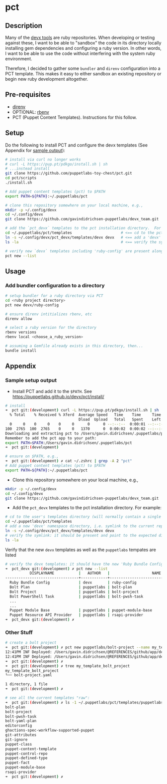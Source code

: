 # pct

## Description

Many of the [devx tools](https://puppetlabs.github.io/content-and-tooling-team/tools/) are ruby repositories.  When developing or testing against these, I want to be able to "sandbox" the code in its directory locally installing gem dependencies and configuring a ruby version.  In other words, I want to be able to use the code without interfering with the system ruby environment.

Therefore, I decided to gather some  ``bundler`` and ``direnv`` configuration into a PCT template.  This makes it easy to either sandbox an existing repository or begin new ruby development altogether.

## Pre-requisites

* [direnv](https://direnv.net)
* OPTIONAL: [rbenv](https://github.com/rbenv/rbenv)
* PCT (Puppet Content Templates).  Instructions for this follow.

## Setup

Do the following to install PCT and configure the devx templates (See Appendix for [sample output](#sample-setup-output)):

```bash
# install via curl no longer works
# curl -L https://pup.pt/pdkgo/install.sh | sh
# ...instead install 
git clone https://github.com/puppetlabs-toy-chest/pct.git
cd pct/scripts
./install.sh

# Add puppet content templates (pct) to $PATH
export PATH=${PATH}:~/.puppetlabs/pct

# clone this repository somewhere on your local machine, e.g.,
mkdir -p ~/.config/devx
cd ~/.config/devx
git clone https://github.com/gavindidrichsen-puppetlabs/devx_team.git

# add the `pct_devx` templates to the pct installation directory.  For example:
cd ~/.puppetlabs/pct/templates                      # <== cd to the pct template installation directory
ln -s ~/.config/devx/pct_devx/templates/devx devx   # <== add a 'devx' namespace, i.e., a symlink to this repo
ls -la                                              # <== verify the symlink

# verify new `devx` templates including 'ruby-config' are present alongside the existing `puppetlabs` ones
pct new --list
```

## Usage

### Add bundler configuration to a directory

```bash
# setup bundler for a ruby directory via PCT
cd <ruby project directory>
pct new devx/ruby-config

# ensure direnv intitializes rbenv, etc
direnv allow

# select a ruby version for the directory
rbenv versions
rbenv local <choose_a_ruby_version>

# assuming a Gemfile already exists in this directory, then...
bundle install
```

## Appendix

### Sample setup output

* Install PCT and add it to the `$PATH`.  See <https://puppetlabs.github.io/devx/pct/install/>

```bash
# install
➜  pct git:(development) curl -L https://pup.pt/pdkgo/install.sh | sh
  % Total    % Received % Xferd  Average Speed   Time    Time     Time  Current
                                 Dload  Upload   Total   Spent    Left  Speed
  0     0    0     0    0     0      0      0 --:--:--  0:00:01 --:--:--     0
100  2765  100  2765    0     0   1370      0  0:00:02  0:00:02 --:--:--  1370
Downloading and extracting pct to /Users/gavin.didrichsen/.puppetlabs/pct
Remember to add the pct app to your path:
export PATH=$PATH:/Users/gavin.didrichsen/.puppetlabs/pct
➜  pct git:(development)

# ensure on $PATH, e.g.,
➜  pct git:(development) ✗ cat ~/.zshrc | grep -A 2 "pct"
# Add puppet content templates (pct) to $PATH
export PATH=${PATH}:~/.puppetlabs/pct
```

* Clone this repository somewhere on your local machine, e.g.,

```bash
mkdir -p ~/.config/devx
cd ~/.config/devx
git clone https://github.com/gavindidrichsen-puppetlabs/devx_team.git
```

* Add the `pct_devx` templates to the pct installation directory.  For example:

```bash
# cd to the user's templates directory (will normally contain a single 'puppetlabs' namespace directory)
cd ~/.puppetlabs/pct/templates
# add a new 'devx' namespace directory, i.e. symlink to the current repo templates
ln -s ~/.config/devx/pct_devx/templates/devx devx
# verify the symlink: it should be present and point to the expected directory
ls -la
```

Verify that the new `devx` templates as well as the `puppetlabs` tempates are listed

```bash
# verify the devx templates: it should have the new 'Ruby Bundle Config' template
➜  pct_devx git:(development) ✗ pct new --list
           DISPLAYNAME           |   AUTHOR   |                   NAME                   |  TYPE    
---------------------------------+------------+------------------------------------------+----------
  Ruby Bundle Config             | devx       | ruby-config                              | item     
  Bolt Plan                      | puppetlabs | bolt-plan                                | item     
  Bolt Project                   | puppetlabs | bolt-project                             | project  
  Bolt PowerShell Task           | puppetlabs | bolt-pwsh-task                           | item     
  ...
  ...
  Puppet Module Base             | puppetlabs | puppet-module-base                       | project  
  Puppet Resource API Provider   | puppetlabs | rsapi-provider                           | item     
➜  pct_devx git:(development) ✗ 
```

### Other Stuff

```bash
# create a bolt project
➜  pct git:(development) ✗ pct new puppetlabs/bolt-project --name my_template_bolt_project
12:41PM INF Deployed: /Users/gavin.didrichsen/@REFERENCES/github/app/development/tools/puppet/@products/pct/my_template_bolt_project
12:41PM INF Deployed: /Users/gavin.didrichsen/@REFERENCES/github/app/development/tools/puppet/@products/pct/my_template_bolt_project/bolt-project.yaml
➜  pct git:(development) ✗ 
➜  pct git:(development) ✗ tree my_template_bolt_project 
my_template_bolt_project
└── bolt-project.yaml

1 directory, 1 file
➜  pct git:(development) ✗ 

# see all the current templates "raw":
➜  pct git:(development) ✗ ls -1 ~/.puppetlabs/pct/templates/puppetlabs
bolt-plan
bolt-project
bolt-pwsh-task
bolt-yaml-plan
editorconfig
ghactions-spec-workflow-supported-puppet
git-attributes
git-ignore
puppet-class
puppet-content-template
puppet-control-repo
puppet-defined-type
puppet-fact
puppet-module-base
rsapi-provider
➜  pct git:(development) ✗ 
```
